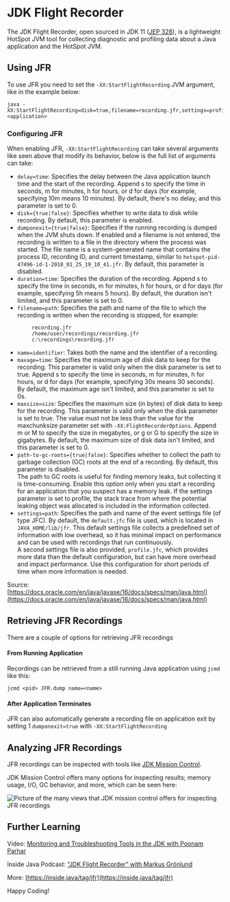 # JDK Flight Recorder 

The JDK Flight Recorder, open sourced in JDK 11 ([JEP 328](https://openjdk.java.net/jeps/328)), is a lightweight HotSpot JVM tool for collecting diagnostic and profiling data about a Java application and the HotSpot JVM. 

## Using JFR

To use JFR you need to set the `-XX:StartFlightRecording` JVM argument, like in the example below:

```
java -XX:StartFlightRecording=disk=true,filename=recording.jfr,settings=profile,dumponexit=true <application>
```

### Configuring JFR 

When enabling JFR, `-XX:StartFlightRecording` can take several arguments like seen above that modify its behavior, below is the full list of arguments can take: 

* `delay=time`:
    Specifies the delay between the Java application launch time and the start of the recording. Append s to specify the time in seconds, m for minutes, h for hours, or d for days (for example, specifying 10m means 10 minutes). By default, there's no delay, and this parameter is set to 0. 
    <br/>
* `disk={true|false}`: 
    Specifies whether to write data to disk while recording. By default, this parameter is enabled. 
    <br/>
* `dumponexit={true|false}`:
    Specifies if the running recording is dumped when the JVM shuts down. If enabled and a filename is not entered, the recording is written to a file in the directory where the process was started. The file name is a system-generated name that contains the process ID, recording ID, and current timestamp, similar to `hotspot-pid-47496-id-1-2018_01_25_19_10_41.jfr`. By default, this parameter is disabled. 
    <br/>
* `duration=time`:
    Specifies the duration of the recording. Append s to specify the time in seconds, m for minutes, h for hours, or d for days (for example, specifying 5h means 5 hours). By default, the duration isn't limited, and this parameter is set to 0. 
    <br/>
* `filename=path`:
    Specifies the path and name of the file to which the recording is written when the recording is stopped, for example:<br/>

```
        recording.jfr
        /home/user/recordings/recording.jfr
        c:\recordings\recording.jfr
```
    
* `name=identifier`:
    Takes both the name and the identifier of a recording. 
    <br/>
* `maxage=time`:
    Specifies the maximum age of disk data to keep for the recording. This parameter is valid only when the disk parameter is set to true. Append s to specify the time in seconds, m for minutes, h for hours, or d for days (for example, specifying 30s means 30 seconds). By default, the maximum age isn't limited, and this parameter is set to 0s. 
    <br/>
* `maxsize=size`:
    Specifies the maximum size (in bytes) of disk data to keep for the recording. This parameter is valid only when the disk parameter is set to true. The value must not be less than the value for the maxchunksize parameter set with `-XX:FlightRecorderOptions`. Append m or M to specify the size in megabytes, or g or G to specify the size in gigabytes. By default, the maximum size of disk data isn't limited, and this parameter is set to 0. 
    <br/>
* `path-to-gc-roots={true|false}`:
    Specifies whether to collect the path to garbage collection (GC) roots at the end of a recording. By default, this parameter is disabled.<br/>
    The path to GC roots is useful for finding memory leaks, but collecting it is time-consuming. Enable this option only when you start a recording for an application that you suspect has a memory leak. If the settings parameter is set to profile, the stack trace from where the potential leaking object was allocated is included in the information collected.
    <br/>
* `settings=path`:
    Specifies the path and name of the event settings file (of type JFC). By default, the `default.jfc` file is used, which is located in `JAVA_HOME/lib/jfr`. This default settings file collects a predefined set of information with low overhead, so it has minimal impact on performance and can be used with recordings that run continuously.<br/>
    A second settings file is also provided, `profile.jfc`, which provides more data than the default configuration, but can have more overhead and impact performance. Use this configuration for short periods of time when more information is needed.

Source: [https://docs.oracle.com/en/java/javase/16/docs/specs/man/java.html](https://docs.oracle.com/en/java/javase/16/docs/specs/man/java.html)

## Retrieving JFR Recordings

There are a couple of options for retrieving JFR recordings

#### From Running Application

Recordings can be retrieved from a still running Java application using `jcmd` like this:

```
jcmd <pid> JFR.dump name=<name>
```

#### After Application Terminates

JFR can also automatically generate a recording file on application exit by setting 1 `dumponexit=true` with `-XX:StartFlightRecording`

## Analyzing JFR Recordings

JFR recordings can be inspected with tools like [JDK Mission Control](https://www.oracle.com/java/technologies/jdk-mission-control.html).  

JDK Mission Control offers many options for inspecting results; memory usage, I/O, GC behavior, and more, which can be seen here: 

![Picture of the many views that JDK mission control offers for inspecting JFR recordings](jdk-mission-control-tabs.png)

## Further Learning

Video: [Monitoring and Troubleshooting Tools in the JDK with Poonam Parhar](https://inside.java/2021/04/04/video-odl16-jdk-monitoring-troubleshooting-jdk/) <br/>

Inside Java Podcast: [“JDK Flight Recorder” with Markus Grönlund](https://inside.java/2021/02/22/podcast-013/)

More: [https://inside.java/tag/jfr](https://inside.java/tag/jfr)

Happy Coding!
